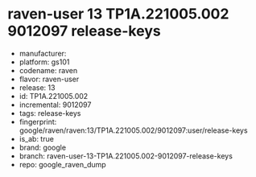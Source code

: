# raven-user 13 TP1A.221005.002 9012097 release-keys
- manufacturer: 
- platform: gs101
- codename: raven
- flavor: raven-user
- release: 13
- id: TP1A.221005.002
- incremental: 9012097
- tags: release-keys
- fingerprint: google/raven/raven:13/TP1A.221005.002/9012097:user/release-keys
- is_ab: true
- brand: google
- branch: raven-user-13-TP1A.221005.002-9012097-release-keys
- repo: google_raven_dump
